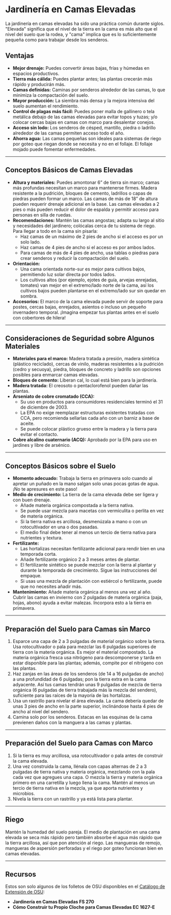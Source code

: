 # Jardinería en Camas Elevadas

La jardinería en camas elevadas ha sido una práctica común durante siglos. "Elevada" significa que el nivel de la tierra en la cama es más alto que el nivel del suelo que la rodea, y "cama" implica que es lo suficientemente pequeña como para trabajar desde los senderos.

## Ventajas

- **Mejor drenaje:** Puedes convertir áreas bajas, frías y húmedas en espacios productivos.
- **Tierra más cálida:** Puedes plantar antes; las plantas crecerán más rápido y producirán más.
- **Camas definidas:** Caminas por senderos alrededor de las camas, lo que minimiza la compactación del suelo.
- **Mayor producción:** La siembra más densa y la mejora intensiva del suelo aumentan el rendimiento.
- **Control de plagas más fácil:** Puedes poner malla de gallinero o tela metálica debajo de las camas elevadas para evitar topos y tuzas; y/o colocar cercas bajas en camas con marco para desalentar conejos.
- **Acceso sin lodo:** Los senderos de césped, mantillo, piedra o ladrillo alrededor de las camas permiten acceso todo el año.
- **Ahorra agua:** Las camas pequeñas son ideales para sistemas de riego por goteo que riegan donde se necesita y no en el follaje. El follaje mojado puede fomentar enfermedades.

---

## Conceptos Básicos de Camas Elevadas

- **Altura y materiales:** Puedes amontonar 6” de tierra sin marco; camas más profundas necesitan un marco para mantenerse firmes. Madera resistente a la pudrición, bloques de cemento, ladrillos o capas de piedras pueden formar un marco. Las camas de más de 18” de altura pueden requerir drenaje adicional en la base. Las camas elevadas a 2 pies o más pueden reducir el dolor de espalda y permitir acceso para personas en silla de ruedas.
- **Recomendaciones:** Mantén las camas angostas; adapta su largo al sitio y necesidades del jardinero; colócalas cerca de tu sistema de riego. Para llegar a todo en la cama sin pisarla:
  - Haz camas de un máximo de 2 pies de ancho si el acceso es por un solo lado.
  - Haz camas de 4 pies de ancho si el acceso es por ambos lados.
  - Para camas de más de 4 pies de ancho, usa tablas o piedras para crear senderos y reducir la compactación del suelo.
- **Orientación:**
  - Una cama orientada norte-sur es mejor para cultivos bajos, permitiendo luz solar directa por todos lados.
  - Los cultivos altos (por ejemplo, ejotes de guía, arvejas enrejadas, tomates) van mejor en el extremo/lado norte de la cama, así los cultivos bajos pueden plantarse en el extremo/lado sur sin quedar en sombra.
- **Accesorios:** El marco de la cama elevada puede servir de soporte para postes, cercas bajas, enrejados, asientos o incluso un pequeño invernadero temporal. ¡Imagina empezar tus plantas antes en el suelo con cobertores de hilera!

---

## Consideraciones de Seguridad sobre Algunos Materiales

- **Materiales para el marco:** Madera tratada a presión, madera sintética (plástico reciclado), cercas de vinilo, maderas resistentes a la pudrición (cedro y secuoya), piedra, bloques de concreto y ladrillo son opciones posibles para enmarcar camas elevadas.
- **Bloques de cemento:** Liberan cal, lo cual está bien para la jardinería.
- **Madera tratada:** El creosoto o pentaclorofenol pueden dañar las plantas.
- **Arseniato de cobre cromatado (CCA):**
  - Su uso en productos para consumidores residenciales terminó el 31 de diciembre de 2003.
  - La EPA no exige reemplazar estructuras existentes tratadas con CCA, pero recomienda sellarlas cada año con un barniz a base de aceite.
  - Se puede colocar plástico grueso entre la madera y la tierra para evitar el contacto.
- **Cobre alcalino cuaternario (ACQ):** Aprobado por la EPA para uso en jardines y libre de arsénico.

---

## Conceptos Básicos sobre el Suelo

- **Momento adecuado:** Trabaja la tierra en primavera solo cuando al apretar un puñado en la mano salgan solo unas pocas gotas de agua. ¡No te apresures en este paso!
- **Medio de crecimiento:** La tierra de la cama elevada debe ser ligera y con buen drenaje.
  - Añade materia orgánica compostada a la tierra nativa.
  - Se puede usar mezcla para macetas con vermiculita o perlita en vez de materia orgánica.
  - Si la tierra nativa es arcillosa, desmenúzala a mano o con un rotocultivador en una o dos pasadas.
  - El medio final debe tener al menos un tercio de tierra nativa para nutrientes y textura.
- **Fertilizante:**
  - Las hortalizas necesitan fertilizante adicional para rendir bien en una temporada corta.
  - Añade fertilizante orgánico 2 a 3 meses antes de plantar.
  - El fertilizante sintético se puede mezclar con la tierra al plantar y durante la temporada de crecimiento. Sigue las instrucciones del empaque.
  - Si usas una mezcla de plantación con estiércol o fertilizante, puede que no necesites añadir más.
- **Mantenimiento:** Añade materia orgánica al menos una vez al año. Cubrir las camas en invierno con 2 pulgadas de materia orgánica (paja, hojas, abono) ayuda a evitar malezas. Incorpora esto a la tierra en primavera.

---

## Preparación del Suelo para Camas sin Marco

1. Esparce una capa de 2 a 3 pulgadas de material orgánico sobre la tierra. Usa rotocultivador o pala para mezclar las 6 pulgadas superiores de tierra con la materia orgánica. Es mejor el material compostado. La materia orgánica fresca usa nitrógeno para descomponerse y tarda en estar disponible para las plantas; además, compite por el nitrógeno con las plantas.
2. Haz zanjas en las áreas de los senderos (de 14 a 16 pulgadas de ancho) a una profundidad de 6 pulgadas; pon la tierra extra en la cama adyacente. Así tus camas tendrán unas 9 pulgadas de mezcla de tierra orgánica (6 pulgadas de tierra trabajada más la mezcla del sendero), suficiente para las raíces de la mayoría de las hortalizas.
3. Usa un rastrillo para nivelar el área elevada. La cama debería quedar de unas 3 pies de ancho en la parte superior, inclinándose hasta 4 pies de ancho al nivel del sendero.
4. Camina solo por los senderos. Estacas en las esquinas de la cama previenen daños con la manguera a las camas y plantas.

---

## Preparación del Suelo para Camas con Marco

1. Si la tierra es muy arcillosa, usa rotocultivador o pala antes de construir la cama elevada.
2. Una vez construida la cama, llénala con capas alternas de 2 a 3 pulgadas de tierra nativa y materia orgánica, mezclando con la pala cada vez que agregues una capa. O mezcla la tierra y materia orgánica primero en una carretilla y luego llena la cama. Mantén al menos un tercio de tierra nativa en la mezcla, ya que aporta nutrientes y microbios.
3. Nivela la tierra con un rastrillo y ya está lista para plantar.

---

## Riego

Mantén la humedad del suelo pareja. El medio de plantación en una cama elevada se seca más rápido pero también absorbe el agua más rápido que la tierra arcillosa, así que pon atención al riego. Las mangueras de remojo, mangueras de aspersión perforadas y el riego por goteo funcionan bien en camas elevadas.

---

## Recursos

Estos son solo algunos de los folletos de OSU disponibles en el [Catálogo de Extensión de OSU](http://catalog.extension.oregonstate.edu):

- **Jardinería en Camas Elevadas FS 270**
- **Cómo Construir tu Propio Cloche para Camas Elevadas EC 1627-E**
